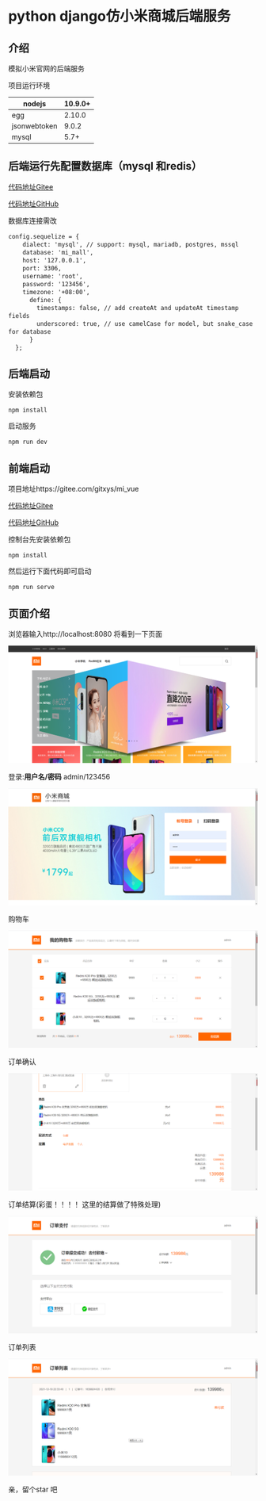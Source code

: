 # python django仿小米商城后端服务
## 介绍

模拟小米官网的后端服务

项目运行环境

| nodejs       | 10.9.0+  |
|--------------|--------|
| egg       | 2.10.0 |
| jsonwebtoken   | 9.0.2 |
| mysql        | 5.7+   |



## 后端运行先配置数据库（mysql 和redis）

[代码地址Gitee](https://gitee.com/gitxys/mi_express_nodejs)

[代码地址GitHub](https://github.com/xuyisu/mi_express_nodejs)

数据库连接需改

```
config.sequelize = {
    dialect: 'mysql', // support: mysql, mariadb, postgres, mssql
    database: 'mi_mall',
    host: '127.0.0.1',
    port: 3306,
    username: 'root',
    password: '123456',
    timezone: '+08:00',
      define: {
        timestamps: false, // add createAt and updateAt timestamp fields
        underscored: true, // use camelCase for model, but snake_case for database
      }
  };
```




## 后端启动
安装依赖包
```
npm install
```
启动服务
```
npm run dev
```


## 前端启动

项目地址https://gitee.com/gitxys/mi_vue

[代码地址Gitee](https://gitee.com/gitxys/mi_vue)

[代码地址GitHub](https://github.com/xuyisu/mi_vue)

控制台先安装依赖包

```
npm install 
```

然后运行下面代码即可启动

```
npm run serve
```

## 页面介绍

浏览器输入http://localhost:8080 将看到一下页面

![](images/index.png)

登录:**用户名/密码**  admin/123456

![image-20211219223115929](images/login.png)

购物车

![image-20211219223220837](images/cart.png)

订单确认

![image-20211219223323684](images/order-confirm.png)

订单结算(彩蛋！！！！   这里的结算做了特殊处理)

![image-20211219223406482](images/pay.png)

订单列表

![image-20211219223507791](images/order.png)





亲，留个star 吧
